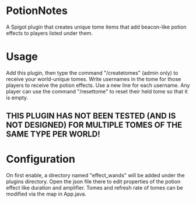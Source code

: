 # PotionNotes
A Spigot plugin that creates unique tome items that add beacon-like potion effects to players listed under them.
# Usage
Add this plugin, then type the command "/createtomes" (admin only) to receive your world-unique tomes.
Write usernames in the tome for those players to receive the potion effects. Use a new line for each username.
Any player can use the command "/resettome" to reset their held tome so that it is empty. 
## THIS PLUGIN HAS NOT BEEN TESTED (AND IS NOT DESIGNED) FOR MULTIPLE TOMES OF THE SAME TYPE PER WORLD!
# Configuration
On first enable, a directory named "effect_wands" will be added under the plugins directory. Open the json file there to edit properties of the potion effect like duration and amplifier. Tomes and refresh rate of tomes can be modified via the map in App.java.
